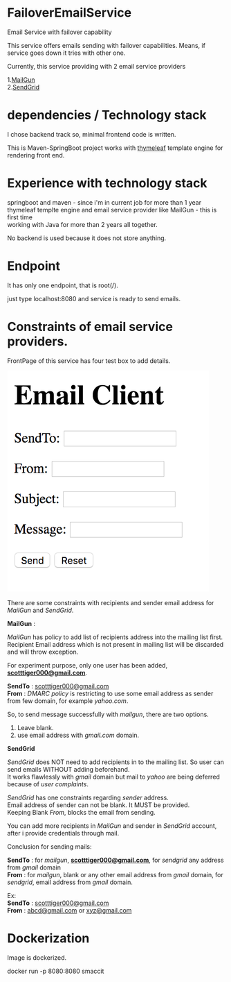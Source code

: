 # FailoverEmailService

Email Service with failover capability

This service offers emails sending with failover capabilities. Means, if service goes down it tries with other one.

Currently, this service providing with 2 email service providers

1.[MailGun](www.mailgun.com)<br/>
2.[SendGrid](www.sendgrid.com)

# dependencies / Technology stack
I chose backend track so, minimal frontend code is written.</br>

This is Maven-SpringBoot project works with [thymeleaf](http://www.thymeleaf.org/) template engine for rendering front end.<br/>

# Experience with technology stack

springboot and maven - since i'm in current job for more than 1 year </br>
thymeleaf templte engine and email service provider like MailGun - this is first time </br>
working with Java for more than 2 years all together.</br>

No backend is used because it does not store anything.

# Endpoint

It has only one endpoint, that is root(/).

just type localhost:8080 and service is ready to send emails.

# Constraints of email service providers.

FrontPage of this service has four test box to add details.

![Screenshot](https://github.com/Bhalchandra-B/FailoverEmailService/blob/master/FailoverEmailService.png)

There are some constraints with recipients and sender email address for *MailGun* and *SendGrid*.

**MailGun** :

*MailGun* has policy to add list of recipients address into the mailing list first. Recipient Email address which is not present in mailing list will be discarded and will throw exception.

For experiment purpose, only one user has been added, **scotttiger000@gmail.com**.

**SendTo** : scotttiger000@gmail.com<br/>
**From** : *DMARC policy* is restricting to use some email address as sender from few domain, for example *yahoo.com*.

So, to send message successfully with *mailgun*, there are two options.

1. Leave blank.
2. use email address with *gmail.com* domain.

**SendGrid**

*SendGrid* does NOT need to add recipients in to the mailing list. So user can send emails WITHOUT adding beforehand.<br/>
It works flawlessly with *gmail* domain but mail to *yahoo* are being deferred because of *user complaints*.<br/>

*SendGrid* has one constraints regarding *sender* address.<br/>
Email address of sender can not be blank. It MUST be provided.<br/>
Keeping Blank *From*, blocks the email from sending.

You can add more recipients in *MailGun* and sender in *SendGrid* account, after i provide credentials through mail.

Conclusion for sending mails:

**SendTo** : for *mailgun*, **scotttiger000@gmail.com**, for *sendgrid* any address from *gmail* domain<br/>
**From** : for *mailgun*, blank or any other email address from *gmail* domain, for *sendgrid*, email address from *gmail* domain.

Ex:<br/>
**SendTo** : scotttiger000@gmail.com<br/>
**From** : abcd@gmail.com or xyz@gmail.com

# Dockerization
Image is dockerized.<br/>

docker run -p 8080:8080 smaccit
